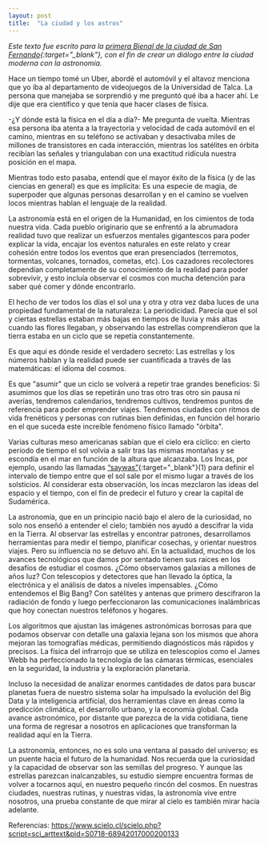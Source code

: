```yaml
---
layout: post
title:  "La ciudad y los astros"
---
```


*Este texto fue escrito para la [primera Bienal de la ciudad de San Fernando](https://municipalidadsanfernando.cl/2024/08/28/municipalidad-de-san-fernando-organiza-primera-bienal-internacional-de-arquitectura-patrimonio-y-urbanismo/){:target="_blank"}, con el fin de crear un diálogo entre la ciudad moderna con la astronomía.*



Hace un tiempo tomé un Uber, abordé el automóvil y el altavoz menciona que yo iba al departamento de videojuegos de la Universidad de Talca. La persona que manejaba se sorprendió y me preguntó qué iba a hacer ahí. Le dije que era científico y que tenía que hacer clases de física.

-¿Y dónde está la física en el día a día?- Me pregunta de vuelta. Mientras esa persona iba atenta a la trayectoria y velocidad de cada automóvil en el camino, mientras en su teléfono se activaban y desactivaba miles de millones de transistores en cada interacción, mientras los satélites en órbita recibían las señales y triangulaban con una exactitud ridícula nuestra posición en el mapa.

Mientras todo esto pasaba, entendí que el mayor éxito de la física (y de las ciencias en general) es que es implícita: Es una especie de magia, de superpoder que algunas personas desarrollan y en el camino se vuelven locos mientras hablan el lenguaje de la realidad.

La astronomía está en el origen de la Humanidad, en los cimientos de toda nuestra vida. Cada pueblo originario que se enfrentó a la abrumadora realidad tuvo que realizar un esfuerzos mentales gigantescos para poder explicar la vida, encajar los eventos naturales en este relato y crear cohesión entre todos los eventos que eran presenciados (terremotos, tormentas, volcanes, tornados, cometas, etc). Los cazadores recolectores dependían completamente de su conocimiento de la realidad para poder sobrevivir, y esto incluía observar el cosmos con mucha detención para saber qué comer y dónde encontrarlo. 

El hecho de ver todos los días el sol una y otra y otra vez daba luces de una propiedad fundamental de la naturaleza: La periodicidad. Parecía que el sol y ciertas estrellas estaban más bajas en tiempos de lluvia y más altas cuando las flores llegaban, y observando las estrellas comprendieron que la tierra estaba en un ciclo que se repetía constantemente. 

Es que aquí es dónde reside el verdadero secreto: Las estrellas y los números hablan y la realidad puede ser cuantificada a través de las matemáticas: el idioma del cosmos. 

Es que "asumir" que un ciclo se volverá a repetir trae grandes beneficios: Si asumimos que los días se repetirán uno tras otro tras otro sin pausa ni averías, tendremos calendarios, tendremos cultivos, tendremos puntos de referencia para poder emprender viajes. Tendremos ciudades con ritmos de vida frenéticos y personas con rutinas bien definidas, en función del horario en el que suceda este increíble fenómeno físico llamado "órbita".

Varias culturas meso americanas sabían que el cielo era cíclico: en cierto periodo de tiempo el sol volvía a salir tras las mismas montañas y se escondía en el mar en función de la altura que alcanzaba. Los Incas, por ejemplo, usando las llamadas [“saywas”](https://www.scielo.cl/scielo.php?script=sci_arttext&pid=S0718-68942017000200133){:target="_blank"}(1) para definir el intervalo de tiempo entre que el sol sale por el mismo lugar a través de los solsticios. Al considerar esta observación, los incas mezclaron las ideas del espacio y el tiempo, con el fin de predecir el futuro y crear la capital de Sudamérica.

La astronomía, que en un principio nació bajo el alero de la curiosidad, no solo nos enseñó a entender el cielo; también nos ayudó a descifrar la vida en la Tierra. Al observar las estrellas y encontrar patrones, desarrollamos herramientas para medir el tiempo, planificar cosechas, y orientar nuestros viajes. Pero su influencia no se detuvo ahí. En la actualidad, muchos de los avances tecnológicos que damos por sentado tienen sus raíces en los desafíos de estudiar el cosmos. ¿Cómo observamos galaxias a millones de años luz? Con telescopios y detectores que han llevado la óptica, la electrónica y el análisis de datos a niveles impensables. ¿Cómo entendemos el Big Bang? Con satélites y antenas que primero descifraron la radiación de fondo y luego perfeccionaron las comunicaciones inalámbricas que hoy conectan nuestros teléfonos y hogares.

Los algoritmos que ajustan las imágenes astronómicas borrosas para que podamos observar con detalle una galaxia lejana son los mismos que ahora mejoran las tomografías médicas, permitiendo diagnósticos más rápidos y precisos. La física del infrarrojo que se utiliza en telescopios como el James Webb ha perfeccionado la tecnología de las cámaras térmicas, esenciales en la seguridad, la industria y la exploración planetaria.

Incluso la necesidad de analizar enormes cantidades de datos para buscar planetas fuera de nuestro sistema solar ha impulsado la evolución del Big Data y la inteligencia artificial, dos herramientas clave en áreas como la predicción climática, el desarrollo urbano, y la economía global. Cada avance astronómico, por distante que parezca de la vida cotidiana, tiene una forma de regresar a nosotros en aplicaciones que transforman la realidad aquí en la Tierra.

La astronomía, entonces, no es solo una ventana al pasado del universo; es un puente hacia el futuro de la humanidad. Nos recuerda que la curiosidad y la capacidad de observar son las semillas del progreso. Y aunque las estrellas parezcan inalcanzables, su estudio siempre encuentra formas de volver a tocarnos aquí, en nuestro pequeño rincón del cosmos. En nuestras ciudades, nuestras rutinas, y nuestras vidas, la astronomía vive entre nosotros, una prueba constante de que mirar al cielo es también mirar hacia adelante.


Referencias: https://www.scielo.cl/scielo.php?script=sci_arttext&pid=S0718-68942017000200133

